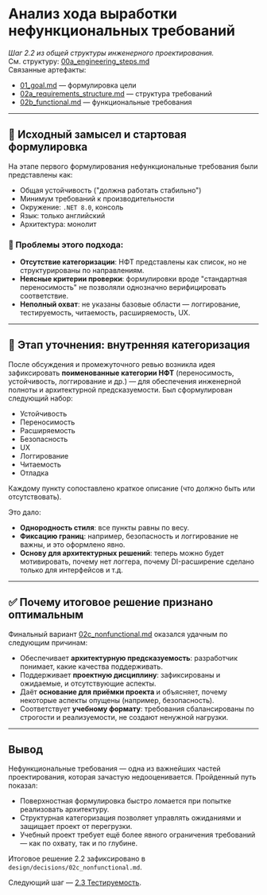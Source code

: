 # Анализ хода выработки нефункциональных требований

_Шаг 2.2 из общей структуры инженерного проектирования._  
См. структуру: [00a_engineering_steps.md](../decisions/00a_engineering_steps.md)  
Связанные артефакты:  
- [01_goal.md](../decisions/01_goal.md) — формулировка цели  
- [02a_requirements_structure.md](../decisions/02a_requirements_structure.md) — структура требований  
- [02b_functional.md](../decisions/02b_functional.md) — функциональные требования

---

## 🧭 Исходный замысел и стартовая формулировка

На этапе первого формулирования нефункциональные требования были представлены как:

- Общая устойчивость ("должна работать стабильно")
- Минимум требований к производительности
- Окружение: `.NET 8.0`, консоль
- Язык: только английский
- Архитектура: монолит

### 🔴 Проблемы этого подхода:
- **Отсутствие категоризации**: НФТ представлены как список, но не структурированы по направлениям.
- **Неясные критерии проверки**: формулировки вроде "стандартная переносимость" не позволяли однозначно верифицировать соответствие.
- **Неполный охват**: не указаны базовые области — логгирование, тестируемость, читаемость, расширяемость, UX.

---

## 🔄 Этап уточнения: внутренняя категоризация

После обсуждения и промежуточного ревью возникла идея зафиксировать **поименованные категории НФТ** (переносимость, устойчивость, логгирование и др.) — для обеспечения инженерной полноты и архитектурной предсказуемости. Был сформулирован следующий набор:

- Устойчивость
- Переносимость
- Расширяемость
- Безопасность
- UX
- Логгирование
- Читаемость
- Отладка

Каждому пункту сопоставлено краткое описание (что должно быть или отсутствовать).

Это дало:
- **Однородность стиля**: все пункты равны по весу.
- **Фиксацию границ**: например, безопасность и логгирование не важны, и это оформлено явно.
- **Основу для архитектурных решений**: теперь можно будет мотивировать, почему нет логгера, почему DI-расширение сделано только для интерфейсов и т.д.

---

## ✅ Почему итоговое решение признано оптимальным

Финальный вариант [02c_nonfunctional.md](../decisions/02c_nonfunctional.md) оказался удачным по следующим причинам:

- Обеспечивает **архитектурную предсказуемость**: разработчик понимает, какие качества поддерживать.
- Поддерживает **проектную дисциплину**: зафиксированы и ожидаемые, и отсутствующие аспекты.
- Даёт **основание для приёмки проекта** и объясняет, почему некоторые аспекты опущены (например, безопасность).
- Соответствует **учебному формату**: требования сбалансированы по строгости и реализуемости, не создают ненужной нагрузки.

---

## Вывод

Нефункциональные требования — одна из важнейших частей проектирования, которая зачастую недооценивается. Пройденный путь показал:

- Поверхностная формулировка быстро ломается при попытке реализовать архитектуру.
- Структурная категоризация позволяет управлять ожиданиями и защищает проект от перегрузки.
- Учебный проект требует ещё более явного ограничения требований — как по охвату, так и по глубине.

Итоговое решение 2.2 зафиксировано в `design/decisions/02c_nonfunctional.md`.

Следующий шаг — [2.3 Тестируемость](02d_testability_iterations.md).
